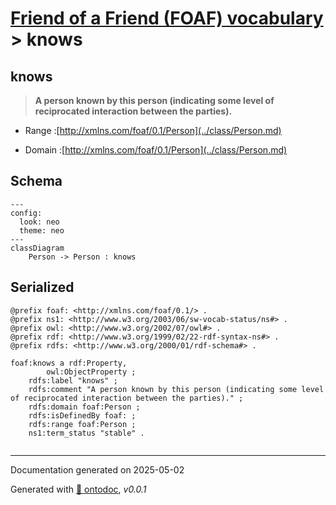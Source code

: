 # [Friend of a Friend (FOAF) vocabulary](../homepage.md) > knows

## knows

> **A person known by this person (indicating some level of reciprocated interaction between the parties).**

- Range :[http://xmlns.com/foaf/0.1/Person](../class/Person.md)

- Domain :[http://xmlns.com/foaf/0.1/Person](../class/Person.md)

## Schema

```mermaid
---
config:
  look: neo
  theme: neo
---
classDiagram
    Person -> Person : knows
```


## Serialized

```ttl
@prefix foaf: <http://xmlns.com/foaf/0.1/> .
@prefix ns1: <http://www.w3.org/2003/06/sw-vocab-status/ns#> .
@prefix owl: <http://www.w3.org/2002/07/owl#> .
@prefix rdf: <http://www.w3.org/1999/02/22-rdf-syntax-ns#> .
@prefix rdfs: <http://www.w3.org/2000/01/rdf-schema#> .

foaf:knows a rdf:Property,
        owl:ObjectProperty ;
    rdfs:label "knows" ;
    rdfs:comment "A person known by this person (indicating some level of reciprocated interaction between the parties)." ;
    rdfs:domain foaf:Person ;
    rdfs:isDefinedBy foaf: ;
    rdfs:range foaf:Person ;
    ns1:term_status "stable" .


```

---

Documentation generated on 2025-05-02

Generated with [📑 ontodoc](https://github.com/StephaneBranly/ontodoc), *v0.0.1*